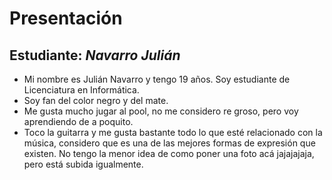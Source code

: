 # Presentación

## Estudiante: _Navarro Julián_

- Mi nombre es Julián Navarro y tengo 19 años. Soy estudiante de Licenciatura en Informática.
- Soy fan del color negro y del mate.
- Me gusta mucho jugar al pool, no me considero re groso, pero voy aprendiendo de a poquito.
- Toco la guitarra y me gusta bastante todo lo que esté relacionado con la música, considero que es una de las mejores formas de expresión que existen.
No tengo la menor idea de como poner una foto acá jajajajaja, pero está subida igualmente.
